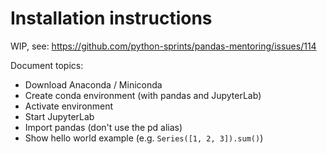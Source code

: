 # Installation instructions

WIP, see: <https://github.com/python-sprints/pandas-mentoring/issues/114>

Document topics:

- Download Anaconda / Miniconda
- Create conda environment (with pandas and JupyterLab)
- Activate environment
- Start JupyterLab
- Import pandas (don't use the pd alias)
- Show hello world example (e.g. `Series([1, 2, 3]).sum()`)
